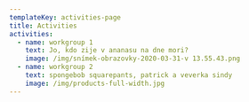 ```yaml
---
templateKey: activities-page
title: Activities
activities:
  - name: workgroup 1
    text: Jo, kdo zije v ananasu na dne mori?
    image: /img/snímek-obrazovky-2020-03-31-v 13.55.43.png
  - name: workgroup 2
    text: spongebob squarepants, patrick a veverka sindy
    image: /img/products-full-width.jpg
---
```

